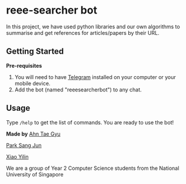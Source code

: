 # reee-searcher bot

In this project, we have used python libraries and our own algorithms to summarise and get references for articles/papers by their URL.

## Getting Started ##

**Pre-requisites**
1. You will need to have [Telegram](https://desktop.telegram.org/) installed on your computer or your mobile device.
2. Add the bot (named "reeesearcherbot") to any chat.

## Usage ##
Type `/help` to get the list of commands.
You are ready to use the bot!


**Made by**
[Ahn Tae Gyu](https://github.com/truegitnovice)

[Park Sang Jun](https://github.com/park-sang-jun)

[Xiao Yilin](https://github.com/hotarumin)


We are a group of Year 2 Computer Science students from the National University of Singapore
